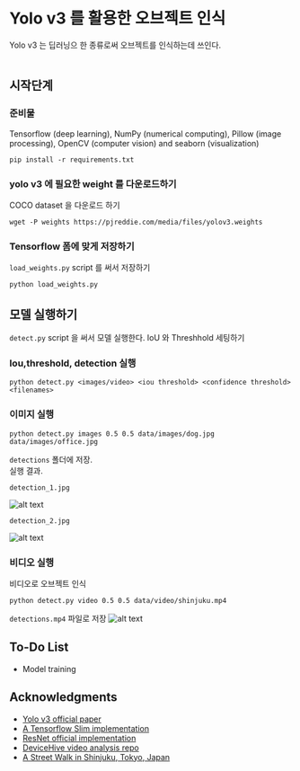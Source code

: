 # Yolo v3 를 활용한 오브젝트 인식
Yolo v3 는 딥러닝으 한 종류로써 오브젝트를 인식하는데 쓰인다. <br> <br>

## 시작단계

### 준비물
 Tensorflow (deep learning), NumPy (numerical computing), Pillow (image processing), OpenCV (computer vision) and seaborn (visualization)

```
pip install -r requirements.txt
```

### yolo v3 에 필요한 weight 를 다운로드하기
COCO dataset 을 다운로드 하기 

```
wget -P weights https://pjreddie.com/media/files/yolov3.weights
```

### Tensorflow 폼에 맞게 저장하기
 `load_weights.py` script 를 써서 저장하기

```
python load_weights.py
```

## 모델 실행하기
 `detect.py` script 을 써서 모델 실행한다. IoU 와 Threshhold 세팅하기
### Iou,threshold, detection 실행
```
python detect.py <images/video> <iou threshold> <confidence threshold> <filenames>
```
### 이미지 실행 

```
python detect.py images 0.5 0.5 data/images/dog.jpg data/images/office.jpg
```
 `detections` 폴더에 저장.
<br>
실행 결과.
```
detection_1.jpg
```
![alt text](https://github.com/heartkilla/yolo-v3/blob/master/data/detection_examples/detection_1.jpg)
```
detection_2.jpg
```
![alt text](https://github.com/heartkilla/yolo-v3/blob/master/data/detection_examples/detection_2.jpg)
### 비디오 실행
비디오로 오브젝트 인식
```
python detect.py video 0.5 0.5 data/video/shinjuku.mp4
```
 `detections.mp4` 파일로 저장
![alt text](https://github.com/heartkilla/yolo-v3/blob/master/data/detection_examples/detections.gif)

## To-Do List
* Model training

## Acknowledgments
* [Yolo v3 official paper](https://arxiv.org/abs/1804.02767)
* [A Tensorflow Slim implementation](https://github.com/mystic123/tensorflow-yolo-v3)
* [ResNet official implementation](https://github.com/tensorflow/models/tree/master/official/resnet)
* [DeviceHive video analysis repo](https://github.com/devicehive/devicehive-video-analysis)
* [A Street Walk in Shinjuku, Tokyo, Japan](https://www.youtube.com/watch?v=kZ7caIK4RXI)
